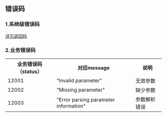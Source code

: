  
## 错误码

### 1.系统级错误码
[详见返回码](https://aidoc.jd.com/user/returncode.html)  

### 2.业务错误码

<table>
   <tr>
      <th>业务错误码（status）</th>
      <th>对应message </th>
      <th>说明 </th>
   </tr>
   <tr>
      <td>12001</td>
      <td>"Invalid parameter"</td>
      <td>无效参数</td>
   </tr>
   <tr>
      <td>12002</td>
      <td>"Missing parameter"</td>
      <td>缺少参数</td>
   </tr>
   <tr>
      <td>12003</td>
      <td>"Error parsing parameter information"</td>
      <td>参数解析错误</td>
   </tr>
</table>
